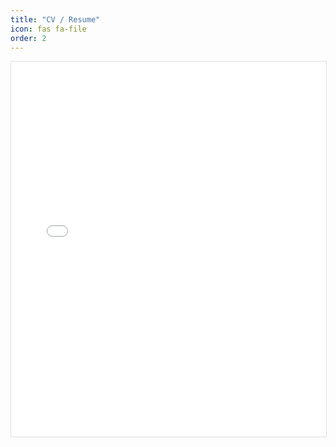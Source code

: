 ```yaml
---
title: "CV / Resume"
icon: fas fa-file
order: 2
---
```


<!-- Embed PDF inside a scrollable container -->
<div style="width: 100%; height: 600px; overflow: auto; border: 1px solid #ddd;">
    <iframe src="{{ '/assets/resume.pdf' | relative_url }}" width="100%" height="100%" style="border: none;">
        This browser does not support PDFs. Please download the PDF to view it.
    </iframe>
</div>